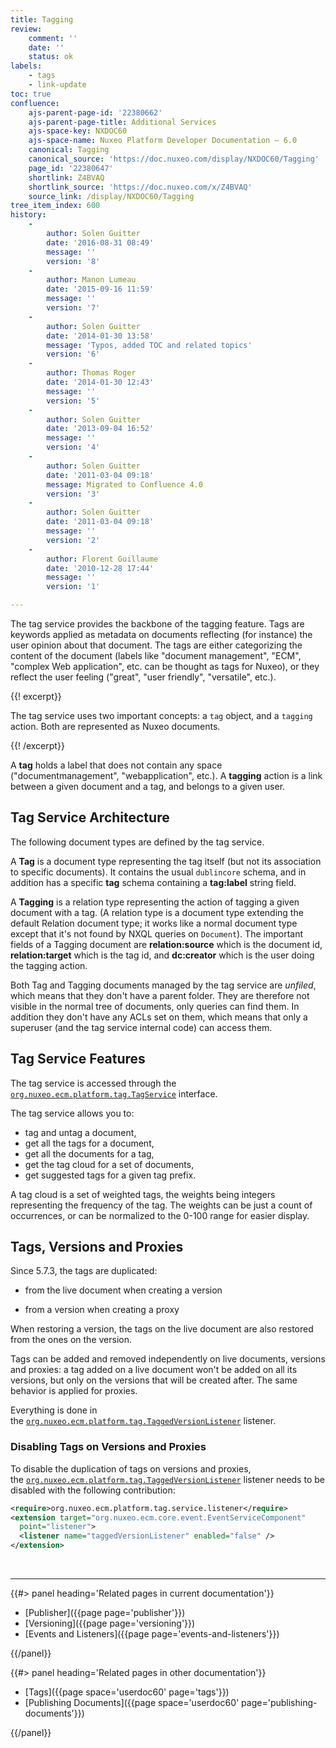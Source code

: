 ```yaml
---
title: Tagging
review:
    comment: ''
    date: ''
    status: ok
labels:
    - tags
    - link-update
toc: true
confluence:
    ajs-parent-page-id: '22380662'
    ajs-parent-page-title: Additional Services
    ajs-space-key: NXDOC60
    ajs-space-name: Nuxeo Platform Developer Documentation — 6.0
    canonical: Tagging
    canonical_source: 'https://doc.nuxeo.com/display/NXDOC60/Tagging'
    page_id: '22380647'
    shortlink: Z4BVAQ
    shortlink_source: 'https://doc.nuxeo.com/x/Z4BVAQ'
    source_link: /display/NXDOC60/Tagging
tree_item_index: 600
history:
    -
        author: Solen Guitter
        date: '2016-08-31 08:49'
        message: ''
        version: '8'
    -
        author: Manon Lumeau
        date: '2015-09-16 11:59'
        message: ''
        version: '7'
    -
        author: Solen Guitter
        date: '2014-01-30 13:58'
        message: 'Typos, added TOC and related topics'
        version: '6'
    -
        author: Thomas Roger
        date: '2014-01-30 12:43'
        message: ''
        version: '5'
    -
        author: Solen Guitter
        date: '2013-09-04 16:52'
        message: ''
        version: '4'
    -
        author: Solen Guitter
        date: '2011-03-04 09:18'
        message: Migrated to Confluence 4.0
        version: '3'
    -
        author: Solen Guitter
        date: '2011-03-04 09:18'
        message: ''
        version: '2'
    -
        author: Florent Guillaume
        date: '2010-12-28 17:44'
        message: ''
        version: '1'

---
```

The tag service provides the backbone of the tagging feature. Tags are keywords applied as metadata on documents reflecting (for instance) the user opinion about that document. The tags are either categorizing the content of the document (labels like "document management", "ECM", "complex Web application", etc. can be thought as tags for Nuxeo), or they reflect the user feeling ("great", "user friendly", "versatile", etc.).

{{! excerpt}}

The tag service uses two important concepts: a `tag` object, and a `tagging` action. Both are represented as Nuxeo documents.

{{! /excerpt}}

A **tag** holds a label that does not contain any space ("documentmanagement", "webapplication", etc.). A **tagging** action is a link between a given document and a tag, and belongs to a given user.

## Tag Service Architecture

The following document types are defined by the tag service.

A **Tag** is a document type representing the tag itself (but not its association to specific documents). It contains the usual `dublincore` schema, and in addition has a specific **tag** schema containing a **tag:label** string field.

A **Tagging** is a relation type representing the action of tagging a given document with a tag. (A relation type is a document type extending the default Relation document type; it works like a normal document type except that it's not found by NXQL queries on `Document`). The important fields of a Tagging document are **relation:source** which is the document id, **relation:target** which is the tag id, and **dc:creator** which is the user doing the tagging action.

Both Tag and Tagging documents managed by the tag service are _unfiled_, which means that they don't have a parent folder. They are therefore not visible in the normal tree of documents, only queries can find them. In addition they don't have any ACLs set on them, which means that only a superuser (and the tag service internal code) can access them.

## Tag Service Features

The tag service is accessed through the [`org.nuxeo.ecm.platform.tag.TagService`]() interface.

The tag service allows you to:

*   tag and untag a document,
*   get all the tags for a document,
*   get all the documents for a tag,
*   get the tag cloud for a set of documents,
*   get suggested tags for a given tag prefix.

A tag cloud is a set of weighted tags, the weights being integers representing the frequency of the tag.
The weights can be just a count of occurrences, or can be normalized to the 0-100 range for easier display.

## Tags, Versions and Proxies

Since 5.7.3, the tags are duplicated:

*   from the live document when creating a version

*   from a version when creating a proxy

When restoring a version, the tags on the live document are also restored from the ones on the version.

Tags can be added and removed independently on live documents, versions and proxies: a tag added on a live document won't be added on all its versions, but only on the versions that will be created after. The same behavior is applied for proxies.

Everything is done in the&nbsp;[`org.nuxeo.ecm.platform.tag.TaggedVersionListener`](http://community.nuxeo.com/api/nuxeo/5.9.1/javadoc/org/nuxeo/ecm/platform/tag/TaggedVersionListener.html) listener.

### Disabling Tags on Versions and Proxies

To disable the duplication of tags on versions and proxies, the&nbsp;[`org.nuxeo.ecm.platform.tag.TaggedVersionListener`](http://community.nuxeo.com/api/nuxeo/5.9.1/javadoc/org/nuxeo/ecm/platform/tag/TaggedVersionListener.html) listener needs to be disabled with the following contribution:

```xml
<require>org.nuxeo.ecm.platform.tag.service.listener</require>
<extension target="org.nuxeo.ecm.core.event.EventServiceComponent"
  point="listener">
  <listener name="taggedVersionListener" enabled="false" />
</extension>
```

&nbsp;

* * *

<div class="row" data-equalizer data-equalize-on="medium"><div class="column medium-6">{{#> panel heading='Related pages in current documentation'}}

- [Publisher]({{page page='publisher'}})
- [Versioning]({{page page='versioning'}})
- [Events and Listeners]({{page page='events-and-listeners'}})

{{/panel}}</div><div class="column medium-6">{{#> panel heading='Related pages in other documentation'}}

- [Tags]({{page space='userdoc60' page='tags'}})
- [Publishing Documents]({{page space='userdoc60' page='publishing-documents'}})

{{/panel}}</div></div>
